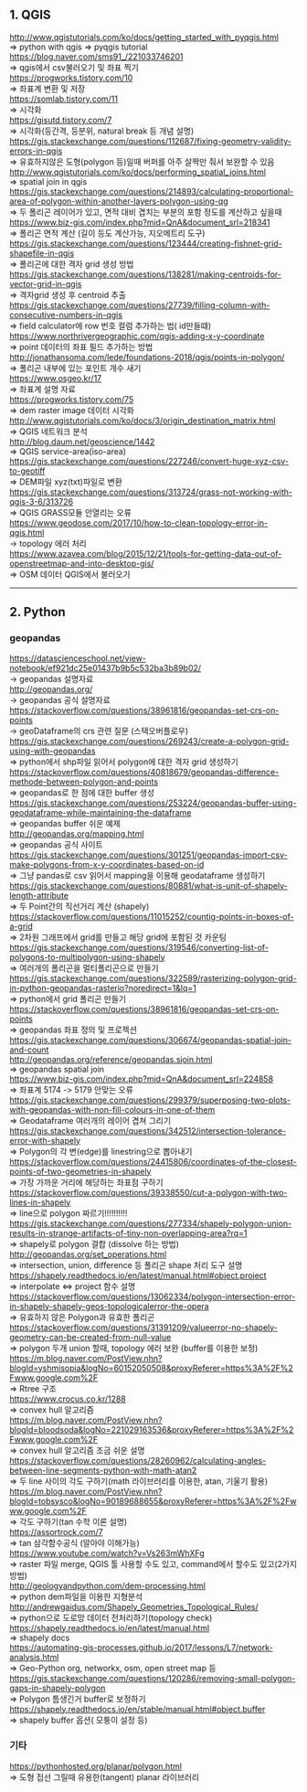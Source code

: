 ## 1. QGIS  

http://www.qgistutorials.com/ko/docs/getting_started_with_pyqgis.html  
=> python with qgis => pyqgis tutorial  
https://blog.naver.com/sms91_/221033746201  
=> qgis에서 csv불러오기 및 좌표 찍기  
https://progworks.tistory.com/10  
=> 좌표계 변환 및 저장  
https://somlab.tistory.com/11  
=> 시각화  
https://gisutd.tistory.com/7  
=> 시각화(등간격, 등분위, natural break 등 개념 설명)  
https://gis.stackexchange.com/questions/112687/fixing-geometry-validity-errors-in-qgis  
=> 유효하지않은 도형(polygon 등)일때 버퍼를 아주 살짝만 줘서 보완할 수 있음  
http://www.qgistutorials.com/ko/docs/performing_spatial_joins.html  
=> spatial join in qgis  
https://gis.stackexchange.com/questions/214893/calculating-proportional-area-of-polygon-within-another-layers-polygon-using-qg  
=> 두 폴리곤 레이어가 있고, 면적 대비 겹치는 부분의 포함 정도를 계산하고 싶을때  
https://www.biz-gis.com/index.php?mid=QnA&document_srl=218341  
=> 폴리곤 면적 계산 (길이 등도 계산가능, 지오메트리 도구)  
https://gis.stackexchange.com/questions/123444/creating-fishnet-grid-shapefile-in-qgis  
=> 폴리곤에 대한 격자 grid 생성 방법  
https://gis.stackexchange.com/questions/138281/making-centroids-for-vector-grid-in-qgis  
=> 격자grid 생성 후 centroid 추출  
https://gis.stackexchange.com/questions/27739/filling-column-with-consecutive-numbers-in-qgis  
=> field calculator에 row 번호 컬럼 추가하는 법( id만들떄)  
https://www.northrivergeographic.com/qgis-adding-x-y-coordinate  
=> point 데이터의 좌표 필드 추가하는 방법  
http://jonathansoma.com/lede/foundations-2018/qgis/points-in-polygon/  
=> 폴리곤 내부에 있는 포인트 개수 새기  
https://www.osgeo.kr/17  
=> 좌표계 설명 자료  
https://progworks.tistory.com/75   
=> dem raster image 데이터 시각화  
http://www.qgistutorials.com/ko/docs/3/origin_destination_matrix.html  
=> QGIS 네트워크 분석  
http://blog.daum.net/geoscience/1442    
=> QGIS service-area(iso-area)  
https://gis.stackexchange.com/questions/227246/convert-huge-xyz-csv-to-geotiff  
=> DEM파일 xyz(txt)파일로 변환  
https://gis.stackexchange.com/questions/313724/grass-not-working-with-qgis-3-6/313726   
=> QGIS GRASS모듈 안열리는 오류  
https://www.geodose.com/2017/10/how-to-clean-topology-error-in-qgis.html  
-> topology 에러 처리  
https://www.azavea.com/blog/2015/12/21/tools-for-getting-data-out-of-openstreetmap-and-into-desktop-gis/   
=> OSM 데이터 QGIS에서 불러오기  


---

## 2. Python  

### geopandas  

https://datascienceschool.net/view-notebook/ef921dc25e01437b9b5c532ba3b89b02/  
-> geopandas 설명자료  
http://geopandas.org/   
-> geopandas 공식 설명자료  
https://stackoverflow.com/questions/38961816/geopandas-set-crs-on-points  
-> geoDataframe의 crs 관련 질문 (스택오버플로우)  
https://gis.stackexchange.com/questions/269243/create-a-polygon-grid-using-with-geopandas  
=> python에서 shp파일 읽어서 polygon에 대한 격자 grid 생성하기  
https://stackoverflow.com/questions/40818679/geopandas-difference-methode-between-polygon-and-points  
=> geopandas로 한 점에 대한 buffer 생성  
https://gis.stackexchange.com/questions/253224/geopandas-buffer-using-geodataframe-while-maintaining-the-dataframe  
=> geopandas buffer 쉬운 예제  
http://geopandas.org/mapping.html  
=> geopandas 공식 사이트  
https://gis.stackexchange.com/questions/301251/geopandas-import-csv-make-polygons-from-x-y-coordinates-based-on-id  
=> 그냥 pandas로 csv 읽어서 mapping을 이용해 geodataframe 생성하기  
https://gis.stackexchange.com/questions/80881/what-is-unit-of-shapely-length-attribute  
=> 두 Point간의 직선거리 계산 (shapely)  
https://stackoverflow.com/questions/11015252/countig-points-in-boxes-of-a-grid  
=> 2차원 그래프에서 grid를 만들고 해당 grid에 포함된 것 카운팅  
https://gis.stackexchange.com/questions/319546/converting-list-of-polygons-to-multipolygon-using-shapely  
=> 여러개의 폴리곤을 멀티폴리곤으로 만들기  
https://gis.stackexchange.com/questions/322589/rasterizing-polygon-grid-in-python-geopandas-rasterio?noredirect=1&lq=1  
=> python에서 grid 폴리곤 만들기  
https://stackoverflow.com/questions/38961816/geopandas-set-crs-on-points  
=> geopandas 좌표 정의 및 프로젝션  
https://gis.stackexchange.com/questions/306674/geopandas-spatial-join-and-count  
http://geopandas.org/reference/geopandas.sjoin.html  
=> geopandas spatial join  
https://www.biz-gis.com/index.php?mid=QnA&document_srl=224858   
=> 좌표계 5174 -> 5179 안맞는 오류  
https://gis.stackexchange.com/questions/299379/superposing-two-plots-with-geopandas-with-non-fill-colours-in-one-of-them  
=> Geodataframe 여러개의 레이어 겹쳐 그리기  
https://gis.stackexchange.com/questions/342512/intersection-tolerance-error-with-shapely   
=> Polygon의 각 변(edge)를 linestring으로 뽑아내기  
https://stackoverflow.com/questions/24415806/coordinates-of-the-closest-points-of-two-geometries-in-shapely   
=> 가장 가까운 거리에 해당하는 좌표점 구하기  
https://stackoverflow.com/questions/39338550/cut-a-polygon-with-two-lines-in-shapely  
=> line으로 polygon 짜르기!!!!!!!!!!  
https://gis.stackexchange.com/questions/277334/shapely-polygon-union-results-in-strange-artifacts-of-tiny-non-overlapping-area?rq=1  
=> shapely로 polygon 결합 (dissolve 하는 방법)  
http://geopandas.org/set_operations.html  
=> intersection, union, difference 등 폴리곤 shape 처리 도구 설명  
https://shapely.readthedocs.io/en/latest/manual.html#object.project  
=> interpolate <=> project 함수 설명  
https://stackoverflow.com/questions/13062334/polygon-intersection-error-in-shapely-shapely-geos-topologicalerror-the-opera  
=> 유효하지 않은 Polygon과 유효한 폴리곤  
https://stackoverflow.com/questions/31391209/valueerror-no-shapely-geometry-can-be-created-from-null-value  
=> polygon 두개 union 할때, topology 에러 보완 (buffer를 이용한 보정)  
https://m.blog.naver.com/PostView.nhn?blogId=yshmisopia&logNo=60152050508&proxyReferer=https%3A%2F%2Fwww.google.com%2F  
=> Rtree 구조  
https://www.crocus.co.kr/1288  
=> convex hull 알고리즘  
https://m.blog.naver.com/PostView.nhn?blogId=bloodsoda&logNo=221029163536&proxyReferer=https%3A%2F%2Fwww.google.com%2F  
=> convex hull 알고리즘 조금 쉬운 설명  
https://stackoverflow.com/questions/28260962/calculating-angles-between-line-segments-python-with-math-atan2  
=> 두 line 사이의 각도 구하기(math 라이브러리를 이용한, atan, 기울기 활용)  
https://m.blog.naver.com/PostView.nhn?blogId=tobsysco&logNo=90189688655&proxyReferer=https%3A%2F%2Fwww.google.com%2F  
=> 각도 구하기(tan 수학 이론 설명)  
https://assortrock.com/7  
=> tan 삼각함수공식 (알아야 이해가능)  
https://www.youtube.com/watch?v=Vs263mWhXFg  
=> raster 파일 merge, QGIS 툴 사용할 수도 있고, command에서 할수도 있고(2가지 방법)  
http://geologyandpython.com/dem-processing.html  
=> python dem파일을 이용한 지형분석  
http://andrewgaidus.com/Shapely_Geometries_Topological_Rules/  
=> python으로 도로망 데이터 전처리하기(topology check)  
https://shapely.readthedocs.io/en/latest/manual.html  
=> shapely docs   
https://automating-gis-processes.github.io/2017/lessons/L7/network-analysis.html  
=> Geo-Python org, networkx, osm, open street map 등  
https://gis.stackexchange.com/questions/120286/removing-small-polygon-gaps-in-shapely-polygon  
=> Polygon 틈생긴거 buffer로 보정하기  
https://shapely.readthedocs.io/en/stable/manual.html#object.buffer  
=> shapely buffer 옵션( 모퉁이 설정 등)  


### 기타  
https://pythonhosted.org/planar/polygon.html  
=> 도형 접선 그릴때 유용한(tangent) planar 라이브러리  
